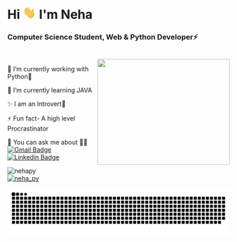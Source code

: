 <h1 align= "left">Hi <img src="https://raw.githubusercontent.com/ABSphreak/ABSphreak/master/gifs/Hi.gif" width="30px"> I'm Neha</h1>
<h3 align="left">Computer Science Student, Web & Python Developer⚡</h3> <br>

<img align="right" src="https://media.giphy.com/media/RbDKaczqWovIugyJmW/giphy.gif?cid=ecf05e47inej1hyl3mdcf3hpj23m6igiusxq2j5zi5g4ksom&rid=giphy.gif&ct=g" height="240" width="300">


🔭 I’m currently working with Python🐍

🌱 I’m currently learning JAVA

✨ I am an Introvert🙂

⚡ Fun fact- A high level Procrastinator

💬 You can ask me about 🤔🤔
[![Gmail Badge](https://img.shields.io/badge/-Gmail-c14438?style=flat-square&logo=Gmail&logoColor=white&link=mailto:neha.blogburp.code@gmail.com)](mailto:neha.blogburp@gmail.com)
[![Linkedin Badge](https://img.shields.io/badge/-Linkedin-4169E1?style=flat-square&logo=Linkedin&logoColor=white&&link=https://www.linkedin.com/in/nehapy/)](https://www.linkedin.com/in/nehapy/)
<p align="left"> <img src="https://komarev.com/ghpvc/?username=nehapy&label=Profile%20views&color=0e75b6&style=flat" alt="nehapy" /> <br> <a href="https://twitter.com/neha_py" target="blank"><img src="https://img.shields.io/twitter/follow/neha_py?logo=twitter&style=for-the-badge" alt="neha_py" /></a> </p> 

<img src="https://raw.githubusercontent.com/Platane/snk/output/github-contribution-grid-snake.svg">
